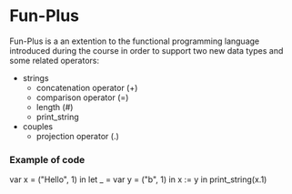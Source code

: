 # Fun-Plus

Fun-Plus is a an extention to the functional programming language introduced during the course in order to support two new data types and some related operators:
- strings
  - concatenation operator (+)
  - comparison operator (=)
  - length (#)
  - print_string
- couples
  - projection operator (.)

### Example of code

var x = ("Hello", 1) in
let _ = var y = ("b", 1) in x := y
  in print_string(x.1)
